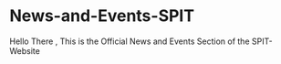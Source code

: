 # News-and-Events-SPIT
Hello There , This is the Official News and Events Section of the SPIT-Website 
